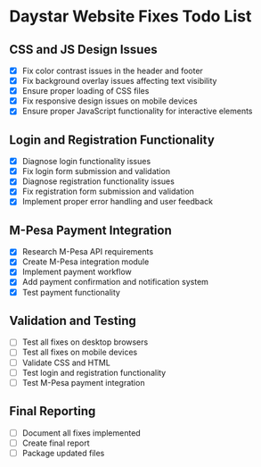 # Daystar Website Fixes Todo List

## CSS and JS Design Issues
- [x] Fix color contrast issues in the header and footer
- [x] Fix background overlay issues affecting text visibility
- [x] Ensure proper loading of CSS files
- [x] Fix responsive design issues on mobile devices
- [x] Ensure proper JavaScript functionality for interactive elements

## Login and Registration Functionality
- [x] Diagnose login functionality issues
- [x] Fix login form submission and validation
- [x] Diagnose registration functionality issues
- [x] Fix registration form submission and validation
- [x] Implement proper error handling and user feedback

## M-Pesa Payment Integration
- [x] Research M-Pesa API requirements
- [x] Create M-Pesa integration module
- [x] Implement payment workflow
- [x] Add payment confirmation and notification system
- [x] Test payment functionality

## Validation and Testing
- [ ] Test all fixes on desktop browsers
- [ ] Test all fixes on mobile devices
- [ ] Validate CSS and HTML
- [ ] Test login and registration functionality
- [ ] Test M-Pesa payment integration

## Final Reporting
- [ ] Document all fixes implemented
- [ ] Create final report
- [ ] Package updated files
